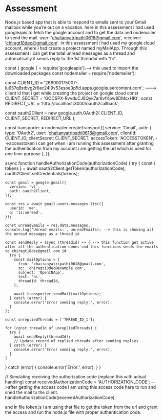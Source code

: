 # Assessment
 Node.js based app that is able to respond to emails sent to your Gmail mailbox while you’re out on a vacation. 
here in this assessment i had used googleapis to fetch the google account and to get the data and nodemailer to send the mail.
 user: 'chaitanyatripathi0618@gmail.com', 
 receiver: 'chiragt18dec@gmail.com'.
 In this assessment i had used my google cloud account, where i had create a project named myMailApp.
 Through this assessment i can get the total unread messages as a thread and automatically it sends reply to the 1st threadid with "hi".
 
 const { google } = require('googleapis');--> this used to import the downloaded packages
const nodemailer = require('nodemailer');

const CLIENT_ID = '266000175007-lu957q8stbvg2r6ac24l9v53esoe3p5d.apps.googleusercontent.com'; ---> client id that i get while creating the project on google cloud
const CLIENT_SECRET = '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';
const REDIRECT_URL = 'http://localhost:3000/oauth2callback';

const oauth2Client = new google.auth.OAuth2(
  CLIENT_ID,
  CLIENT_SECRET,
  REDIRECT_URL
);

const transporter = nodemailer.createTransport({
  service: 'Gmail',
  auth: {
    type: 'OAuth2',
    user: 'chaitanyatripathi0618@gmail.com', 
    clientId: CLIENT_ID,
    clientSecret: CLIENT_SECRET,
    accessToken: 'ACCESSTOKEN', -->accesstoken i can get when i am running this assessment after granting the authentication from my account i am getting the url which is used for one time purpose 
  },
});

async function handleAuthorizationCode(authorizationCode) {
  try {
    const { tokens } = await oauth2Client.getToken(authorizationCode);
    oauth2Client.setCredentials(tokens);

    const gmail = google.gmail({
      version: 'v1',
      auth: oauth2Client,
    });

    const res = await gmail.users.messages.list({
      userId: 'me',
      q: 'is:unread',
    });

    const unreadEmails = res.data.messages;
    console.log('Unread emails:', unreadEmails); --> this is showing all the unread messages as a thread id

    const sendReply = async (threadId) => { --> this function get active after all the authentication dones and this functions sends the emails to chiragt18dec@gmail.com id
      try {
        const mailOptions = {
          from: 'chaitanyatripathi0618@gmail.com',
          to: 'chiragt18dec@example.com',
          subject: 'OpenINApp',
          text: 'hi',
          threadId: threadId,
        };

        await transporter.sendMail(mailOptions);
      } catch (error) {
        console.error('Error sending reply:', error);
      }
    };

    const unrepliedThreads = ['THREAD_ID_1']; 

    for (const threadId of unrepliedThreads) {
      try {
        await sendReply(threadId);
        // Update record of replied threads after sending replies
      } catch (error) {
        console.error('Error sending reply:', error);
      }
    }
  } catch (error) {
    console.error('Error:', error);
  }
}

// Simulating receiving the authorization code (replace this with actual handling)
const receivedAuthorizationCode = 'AUTHORIZATION_CODE'; -->after getting the access code i am using this access code here to run and sned the mail to the client.
handleAuthorizationCode(receivedAuthorizationCode);

and in file token.js i am using that file to get the token from the url and grant the access and run the node.js file with proper authentication code.


